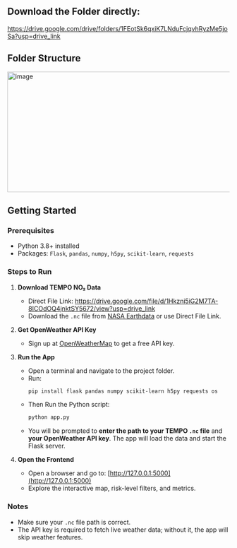 ## Download the Folder directly: 
https://drive.google.com/drive/folders/1FEotSk6qxiK7LNduFcjqvhRyzMe5joSa?usp=drive_link

## Folder Structure

<img width="696" height="273" alt="image" src="https://github.com/user-attachments/assets/a97917aa-c2a3-499c-8594-9f255434e022" />


## Getting Started

### Prerequisites
- Python 3.8+ installed
- Packages: `Flask`, `pandas`, `numpy`, `h5py`, `scikit-learn`, `requests`  
  

### Steps to Run
1. **Download TEMPO NO₂ Data**
   - Direct File Link: https://drive.google.com/file/d/1Hkzni5iG2M7TA-8ICOdOQ4jnktSY5672/view?usp=drive_link
   - Download the `.nc` file from [NASA Earthdata](https://search.earthdata.nasa.gov/search/granules?p=C2930763263-LARC_CLOUD&pg[0][v]=f&pg[0][gsk]=-start_date&tl=1725287065.877!4!!) or use Direct File Link.

3. **Get OpenWeather API Key**  
   - Sign up at [OpenWeatherMap](https://openweathermap.org/api) to get a free API key.

4. **Run the App**
   - Open a terminal and navigate to the project folder.
   - Run:  
     ```bash
     pip install flask pandas numpy scikit-learn h5py requests os
     ```
   - Then Run the Python script:  
     ```bash
     python app.py
     ```
   - You will be prompted to **enter the path to your TEMPO `.nc` file** and **your OpenWeather API key**. The app will load the data and start the Flask server.

5. **Open the Frontend**
   - Open a browser and go to: [http://127.0.0.1:5000](http://127.0.0.1:5000)
   - Explore the interactive map, risk-level filters, and metrics.

### Notes
- Make sure your `.nc` file path is correct.
- The API key is required to fetch live weather data; without it, the app will skip weather features.
